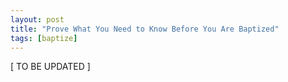 ```yaml
---
layout: post
title: "Prove What You Need to Know Before You Are Baptized"
tags: [baptize]
---
```


\[ TO BE UPDATED \]

<!--
We only need to believe that Jesus Christ is the Son of God
- Acts 8:36-37
-->
